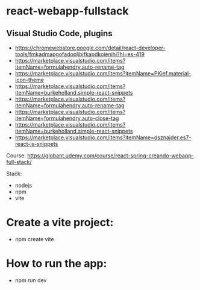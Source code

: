 # react-webapp-fullstack


## Visual Studio Code, plugins
- https://chromewebstore.google.com/detail/react-developer-tools/fmkadmapgofadopljbjfkapdkoienihi?hl=es-419
- https://marketplace.visualstudio.com/items?itemName=formulahendry.auto-rename-tag
- https://marketplace.visualstudio.com/items?itemName=PKief.material-icon-theme
- https://marketplace.visualstudio.com/items?itemName=burkeholland.simple-react-snippets
- https://marketplace.visualstudio.com/items?itemName=formulahendry.auto-rename-tag
- https://marketplace.visualstudio.com/items?itemName=formulahendry.auto-close-tag
- https://marketplace.visualstudio.com/items?itemName=burkeholland.simple-react-snippets
- https://marketplace.visualstudio.com/items?itemName=dsznajder.es7-react-js-snippets



Course: https://globant.udemy.com/course/react-spring-creando-webapp-full-stack/

Stack:
- nodejs
- npm
- vite

# Create a vite project:

- npm create vite


# How to run the app:
- npm run dev
